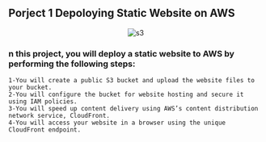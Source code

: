 ## Porject 1 Depoloying Static Website on AWS
<div align="center" width="50">
<img src=""  href="https://github.com/iNightjar" alt="s3">
</div>

### n this project, you will deploy a static website to AWS by performing the following steps:

    1-You will create a public S3 bucket and upload the website files to your bucket.
    2-You will configure the bucket for website hosting and secure it using IAM policies.
    3-You will speed up content delivery using AWS’s content distribution network service, CloudFront.
    4-You will access your website in a browser using the unique CloudFront endpoint.
